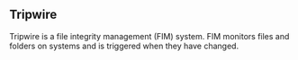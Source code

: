 ## Tripwire
Tripwire is a file integrity management (FIM) system. FIM monitors files and folders on systems and is triggered when they have
changed.
    

